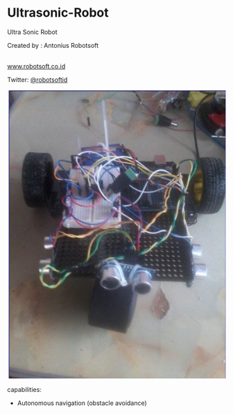 # Ultrasonic-Robot

Ultra Sonic Robot

Created by : Antonius Robotsoft 


<br>
<a href="https://www.robotsoft.co.id" target=_blank>www.robotsoft.co.id</a>

<br>

Twitter:
<a href="https://twitter.com/robotsoftid">@robotsoftid</a>
<br>

<img src="https://raw.githubusercontent.com/antoniusrobotsoft/ROBOTIC/main/ROBOTS-%20PROTOTYPE/Ultrasonic-Robot/ultrasonic-robot.jpg">


capabilities:
- Autonomous navigation (obstacle avoidance)
